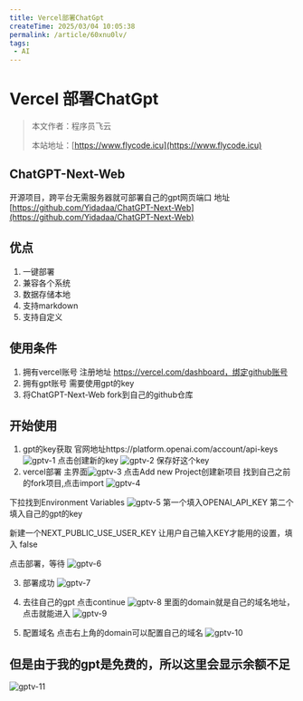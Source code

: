 ```yaml
---
title: Vercel部署ChatGpt
createTime: 2025/03/04 10:05:38
permalink: /article/60xnu0lv/
tags:
 - AI
---
```

# Vercel 部署ChatGpt

> 本文作者：程序员飞云
>
> 本站地址：[https://www.flycode.icu](https://www.flycode.icu)


## ChatGPT-Next-Web
开源项目，跨平台无需服务器就可部署自己的gpt网页端口
地址[https://github.com/Yidadaa/ChatGPT-Next-Web](https://github.com/Yidadaa/ChatGPT-Next-Web)

## 优点
1. 一键部署
2. 兼容各个系统
3. 数据存储本地
4. 支持markdown
5. 支持自定义

## 使用条件
1. 拥有vercel账号
 注册地址  https://vercel.com/dashboard，绑定github账号
2. 拥有gpt账号
需要使用gpt的key
3. 将ChatGPT-Next-Web  fork到自己的github仓库


## 开始使用
1. gpt的key获取
官网地址https://platform.openai.com/account/api-keys
![gptv-1](https://flycodeu-1314556962.cos.ap-nanjing.myqcloud.com//codeCenterImg/gptv-1.png)
点击创建新的key
![gptv-2](https://flycodeu-1314556962.cos.ap-nanjing.myqcloud.com//codeCenterImg/gptv-2.png)
保存好这个key
2. vercel部署
主界面![gptv-3](https://flycodeu-1314556962.cos.ap-nanjing.myqcloud.com//codeCenterImg/gptv-3.png)
点击Add new Project创建新项目
找到自己之前的fork项目,点击import
![gptv-4](https://flycodeu-1314556962.cos.ap-nanjing.myqcloud.com//codeCenterImg/gptv-4.png)

下拉找到Environment Variables
![gptv-5](https://flycodeu-1314556962.cos.ap-nanjing.myqcloud.com//codeCenterImg/gptv-5.png)
第一个填入OPENAI_API_KEY
第二个填入自己的gpt的key

新建一个NEXT_PUBLIC_USE_USER_KEY
让用户自己输入KEY才能用的设置，填入  false

点击部署，等待
![gptv-6](https://flycodeu-1314556962.cos.ap-nanjing.myqcloud.com//codeCenterImg/gptv-6.png)

3. 部署成功
![gptv-7](https://flycodeu-1314556962.cos.ap-nanjing.myqcloud.com//codeCenterImg/gptv-7.png)

4. 去往自己的gpt
点击continue
![gptv-8](https://flycodeu-1314556962.cos.ap-nanjing.myqcloud.com//codeCenterImg/gptv-8.png)
里面的domain就是自己的域名地址，点击就能进入
![gptv-9](https://flycodeu-1314556962.cos.ap-nanjing.myqcloud.com//codeCenterImg/gptv-9.png)

5. 配置域名
点击右上角的domain可以配置自己的域名
![gptv-10](https://flycodeu-1314556962.cos.ap-nanjing.myqcloud.com//codeCenterImg/gptv-10.png)

## 但是由于我的gpt是免费的，所以这里会显示余额不足
![gptv-11](https://flycodeu-1314556962.cos.ap-nanjing.myqcloud.com//codeCenterImg/gptv-11.png)